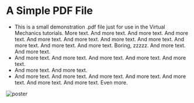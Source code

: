 # A Simple PDF File 
 
 - This is a small demonstration .pdf file just for use in the Virtual Mechanics tutorials. More text. And more  text. And more text. And more text. And more text.  And more text. And more text. And more text. And more text. And more  text. And more text. Boring, zzzzz. And more text. And more text. 
 - And  more text. And more text. And more text. And more text. And more text. 
 - And more text. And more text. 
 - And more text. And more text. And more text. And more text. And more  text. And more text. And more text. Even more.

  ![poster](https://pixy.org/src/480/4800346.jpg)